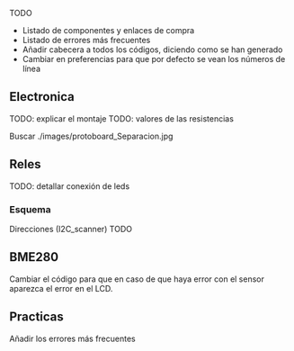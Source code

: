 TODO

* Listado de componentes y enlaces de compra
* Listado de errores más frecuentes
* Añadir cabecera a todos los códigos, diciendo como se han generado
* Cambiar en preferencias para que por defecto se vean los números de línea

## Electronica

TODO: explicar el montaje
TODO: valores de las resistencias

Buscar ./images/protoboard_Separacion.jpg

## Reles


TODO: detallar conexión de leds

### Esquema
Direcciones (I2C_scanner) TODO

## BME280

Cambiar el código para que en caso de que haya error con el sensor aparezca el error en el LCD.


## Practicas

Añadir los errores más frecuentes
